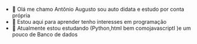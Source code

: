 - 👋 Olá me chamo Antônio Augusto sou auto didata e estudo por conta própria 
- 👀 Estou aqui para aprender tenho interesses em programação 
- 🌱 Atualmente estou estudando (Python,html bem comojavascriptI )e um pouco de Banco de dados
